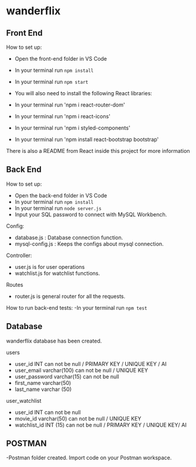 # wanderflix

## Front End

How to set up:
- Open the front-end folder in VS Code
- In your terminal run `npm install` 
- In your terminal run `npm start`

- You will also need to install the following React libraries:

- In your terminal run 'npm i react-router-dom'
- In your terminal run 'npm i react-icons'
- In your terminal run 'npm i styled-components'
- In your terminal run 'npm install react-bootstrap bootstrap'

There is also a README from React inside this project for more information

## Back End

How to set up:
- Open the back-end folder in VS Code
- In your terminal run `npm install` 
- In your terminal run `node server.js`
- Input your SQL password to connect with MySQL Workbench. 

Config:
- database.js : Database connection function.
- mysql-config.js : Keeps the configs about mysql connection.

Controller:
- user.js is for user operations
- watchlist.js for watchlist functions.

Routes 
- router.js is general router for all the requests. 

How to run back-end tests:
-In your terminal run `npm test`

## Database

wanderflix database has been created.

users 
- user_id INT can not be null / PRIMARY KEY / UNIQUE KEY / AI
- user_email varchar(100) can not be null / UNIQUE KEY
- user_password varchar(15) can not be null
- first_name varchar(50)
- last_name varchar (50)


user_watchlist 
- user_id INT can not be null 
- movie_id varchar(50) can not be null / UNIQUE KEY
- watchlist_id INT (15) can not be null / PRIMARY KEY / UNIQUE KEY/ AI


## POSTMAN
-Postman folder created. Import code on your Postman workspace.





